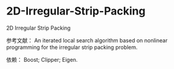 # 2D-Irregular-Strip-Packing
2D Irregular Strip Packing


参考文献：
An iterated local search algorithm based on nonlinear programming for the irregular strip packing problem.

依赖：
Boost;
Clipper;
Eigen.
